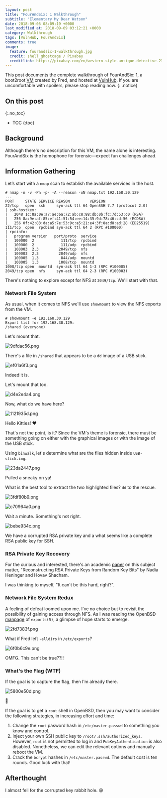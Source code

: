 ```yaml
---
layout: post
title: "FourAndSix: 1 Walkthrough"
subtitle: "Elementary My Dear Watson"
date: 2018-09-05 08:09:19 +0000
last_modified_at: 2018-09-09 03:12:21 +0000
category: Walkthrough
tags: [VulnHub, FourAndSix]
comments: true
image:
  feature: fourandsix-1-walkthrough.jpg
  credit: shell_ghostcage / Pixabay
  creditlink: https://pixabay.com/en/western-style-antique-detective-2312246/
---
```


This post documents the complete walkthrough of FourAndSix: 1, a boot2root [VM][1] created by Fred, and hosted at [VulnHub][2]. If you are uncomfortable with spoilers, please stop reading now.
{: .notice}

<!--more-->

## On this post 
{:.no_toc} 

* TOC 
{:toc}

## Background

Although there's no description for this VM, the name alone is interesting. FourAndSix is the homophone for forensic—expect fun challenges ahead.

## Information Gathering

Let’s start with a `nmap` scan to establish the available services in the host.

```
# nmap -n -v -Pn -p- -A --reason -oN nmap.txt 192.168.30.129
...
PORT     STATE SERVICE REASON         VERSION
22/tcp   open  ssh     syn-ack ttl 64 OpenSSH 7.7 (protocol 2.0)
| ssh-hostkey:
|   2048 1c:8a:0e:a7:ae:6a:72:ab:c8:88:db:0b:fc:7d:53:c0 (RSA)
|   256 8a:9e:af:85:ef:41:51:54:ee:14:35:9d:78:46:cd:56 (ECDSA)
|_  256 0f:42:83:da:a5:7e:53:9c:a5:21:e4:3f:8a:d8:ad:28 (ED25519)
111/tcp  open  rpcbind syn-ack ttl 64 2 (RPC #100000)
| rpcinfo:
|   program version   port/proto  service
|   100000  2            111/tcp  rpcbind
|   100000  2            111/udp  rpcbind
|   100003  2,3         2049/tcp  nfs
|   100003  2,3         2049/udp  nfs
|   100005  1,3          844/udp  mountd
|_  100005  1,3         1008/tcp  mountd
1008/tcp open  mountd  syn-ack ttl 64 1-3 (RPC #100005)
2049/tcp open  nfs     syn-ack ttl 64 2-3 (RPC #100003)
```

There's nothing to explore except for NFS at `2049/tcp`. We'll start with that.

### Network File System

As usual, when it comes to NFS we'll use `showmount` to view the NFS exports from the VM.

```
# showmount -e 192.168.30.129
Export list for 192.168.30.129:
/shared (everyone)
```

Let's mount that.

![9dfdac56.png](/assets/images/posts/fourandsix-1-walkthrough/9dfdac56.png)

There's a file in `/shared` that appears to be a `dd` image of a USB stick.

![ef01a6f3.png](/assets/images/posts/fourandsix-1-walkthrough/ef01a6f3.png)

Indeed it is.

Let's mount that too.

![d4e2e4a4.png](/assets/images/posts/fourandsix-1-walkthrough/d4e2e4a4.png)

Now, what do we have here?

![1121935d.png](/assets/images/posts/fourandsix-1-walkthrough/1121935d.png)

Hello Kitties! :heart:

That's not the point, is it? Since the VM's theme is forensic, there must be something going on either with the graphical images or with the image of the USB stick.

Using `binwalk`, let's determine what are the files hidden inside `USB-stick.img`.

![23da2447.png](/assets/images/posts/fourandsix-1-walkthrough/23da2447.png)

Pulled a sneaky on ya!

What is the best tool to extract the two highlighted files? `dd` to the rescue.

![3fdf80b9.png](/assets/images/posts/fourandsix-1-walkthrough/3fdf80b9.png)

![c70964a0.png](/assets/images/posts/fourandsix-1-walkthrough/c70964a0.png)

Wait a minute. Something's not right.

![bebe934c.png](/assets/images/posts/fourandsix-1-walkthrough/bebe934c.png)

We have a corrupted RSA private key and a what seems like a complete RSA public key for SSH.

### RSA Private Key Recovery

For the curious and interested, there's an academic [paper](https://hovav.net/ucsd/papers/hs09.html) on this subject matter, "Reconstructing RSA Private Keys from Random Key Bits" by Nadia Heninger and Hovav Shacham.

I was thinking to myself, "It can't be this hard, right?".

### Network File System Redux

A feeling of defeat loomed upon me. I've no choice but to revisit the possibility of gaining access through NFS. As I was reading the OpenBSD [manpage](https://man.openbsd.org/exports.5) of `exports(5)`, a glimpse of hope starts to emerge.

![2fd7383f.png](/assets/images/posts/fourandsix-1-walkthrough/2fd7383f.png)

What if Fred left `-alldirs` in `/etc/exports`?

![6f0b6c9e.png](/assets/images/posts/fourandsix-1-walkthrough/6f0b6c9e.png)

OMFG. This can't be true??!!

### What's the Flag (WTF)

If the goal is to capture the flag, then I'm already there.

![5800e50d.png](/assets/images/posts/fourandsix-1-walkthrough/5800e50d.png)

:dancer:

If the goal is to get a `root` shell in OpenBSD, then you may want to consider the following strategies, in increasing effort and time:

1. Change the `root` pasword hash in `/etc/master.passwd` to something you know and control.
2. Inject your own SSH public key to `/root/.ssh/authorized_keys`. However, `root` is not permitted to log in and `PubKeyAuthentication` is also disabled. Nonetheless, we can edit the relevant options and manually reboot the VM.
3. Crack the `bcrypt` hashes in `/etc/master.passwd`. The default cost is ten rounds. Good luck with that!

## Afterthought

I almost fell for the corrupted key rabbit hole. :laughing:

[1]: https://www.vulnhub.com/entry/fourandsix-1,236/
[2]: https://www.vulnhub.com/

